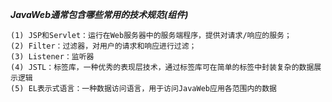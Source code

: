***JavaWeb通常包含哪些常用的技术规范(组件)***

	(1) JSP和Servlet：运行在Web服务器中的服务端程序，提供对请求/响应的服务；
	(2) Filter：过滤器，对用户的请求和响应进行过滤；
	(3) Listener：监听器
	(4) JSTL：标签库，一种优秀的表现层技术，通过标签库可在简单的标签中封装复杂的数据展示逻辑
	(5) EL表示式语言：一种数据访问语言，用于访问JavaWeb应用各范围内的数据
	
	